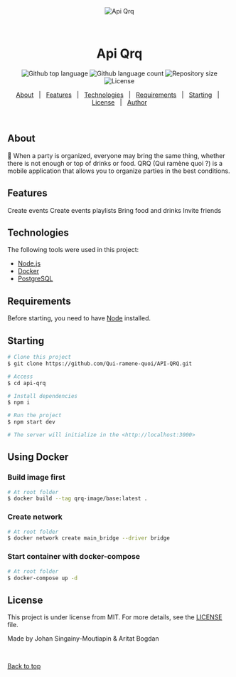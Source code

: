 <div align="center" id="top"> 
  <img src="./.github/app.gif" alt="Api Qrq" />

  &#xa0;

  <!-- <a href="https://apiqrq.netlify.app">Demo</a> -->
</div>

<h1 align="center">Api Qrq</h1>

<p align="center">
  <img alt="Github top language" src="https://img.shields.io/github/languages/top/{{YOUR_GITHUB_USERNAME}}/api-qrq?color=56BEB8">

  <img alt="Github language count" src="https://img.shields.io/github/languages/count/{{YOUR_GITHUB_USERNAME}}/api-qrq?color=56BEB8">

  <img alt="Repository size" src="https://img.shields.io/github/repo-size/{{YOUR_GITHUB_USERNAME}}/api-qrq?color=56BEB8">

  <img alt="License" src="https://img.shields.io/github/license/{{YOUR_GITHUB_USERNAME}}/api-qrq?color=56BEB8">

  <!-- <img alt="Github issues" src="https://img.shields.io/github/issues/{{YOUR_GITHUB_USERNAME}}/api-qrq?color=56BEB8" /> -->

  <!-- <img alt="Github forks" src="https://img.shields.io/github/forks/{{YOUR_GITHUB_USERNAME}}/api-qrq?color=56BEB8" /> -->

  <!-- <img alt="Github stars" src="https://img.shields.io/github/stars/{{YOUR_GITHUB_USERNAME}}/api-qrq?color=56BEB8" /> -->
</p>

<!-- Status -->

<!-- <h4 align="center"> 
	🚧  Api Qrq 🚀 Under construction...  🚧
</h4> 

<hr> -->

<p align="center">
  <a href="#dart-about">About</a> &#xa0; | &#xa0; 
  <a href="#sparkles-features">Features</a> &#xa0; | &#xa0;
  <a href="#rocket-technologies">Technologies</a> &#xa0; | &#xa0;
  <a href="#white_check_mark-requirements">Requirements</a> &#xa0; | &#xa0;
  <a href="#checkered_flag-starting">Starting</a> &#xa0; | &#xa0;
  <a href="#memo-license">License</a> &#xa0; | &#xa0;
  <a href="https://github.com/{{YOUR_GITHUB_USERNAME}}" target="_blank">Author</a>
</p>

<br>

## About ##

🍻 When a party is organized, everyone may bring the same thing, whether there is not enough or top of drinks or food. QRQ (Qui ramène quoi ?) is a mobile application that allows you to organize parties in the best conditions.

## Features ##

Create events
Create events playlists
Bring food and drinks
Invite friends

## Technologies ##

The following tools were used in this project:

- [Node.js](https://nodejs.org/en/)
- [Docker](https://pt-br.reactjs.org/)
- [PostgreSQL](https://reactnative.dev/)

## Requirements ##

Before starting, you need to have [Node](https://nodejs.org/en/) installed.

## Starting ##

```bash
# Clone this project
$ git clone https://github.com/Qui-ramene-quoi/API-QRQ.git

# Access
$ cd api-qrq

# Install dependencies
$ npm i

# Run the project
$ npm start dev

# The server will initialize in the <http://localhost:3000>
```

## Using Docker ##

### Build image first ##

```bash
# At root folder
$ docker build --tag qrq-image/base:latest .
```

### Create network ##

```bash
# At root folder
$ docker network create main_bridge --driver bridge
```

### Start container with docker-compose

```bash
# At root folder
$ docker-compose up -d
```

## License ##

This project is under license from MIT. For more details, see the [LICENSE](LICENSE.md) file.


Made by Johan Singainy-Moutiapin & Aritat Bogdan

&#xa0;

<a href="#top">Back to top</a>
